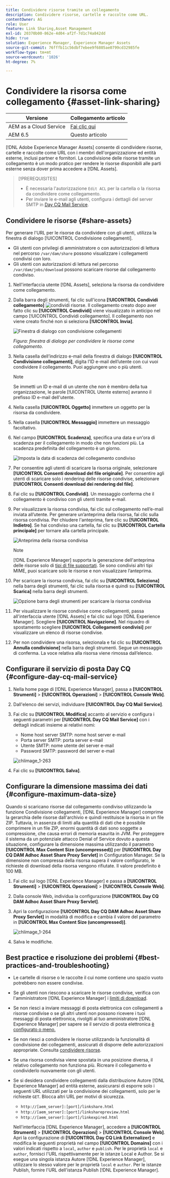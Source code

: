 ```yaml
---
title: Condividere risorse tramite un collegamento
description: Condividere risorse, cartelle e raccolte come URL.
contentOwner: AG
role: User
feature: Link Sharing,Asset Management
exl-id: 20370b00-862e-4d04-af2f-7d1c74a842dd
hide: true
solution: Experience Manager, Experience Manager Assets
source-git-commit: 76fffb11c56dbf7ebee9f6805ae0799cd32985fe
workflow-type: tm+mt
source-wordcount: '1026'
ht-degree: 7%

---
```


# Condividere la risorsa come collegamento {#asset-link-sharing}

| Versione | Collegamento articolo |
| -------- | ---------------------------- |
| AEM as a Cloud Service | [Fai clic qui](https://experienceleague.adobe.com/docs/experience-manager-cloud-service/content/assets/manage/share-assets.html?lang=en) |
| AEM 6.5 | Questo articolo |

[!DNL Adobe Experience Manager Assets] consente di condividere risorse, cartelle e raccolte come URL con i membri dell&#39;organizzazione ed entità esterne, inclusi partner e fornitori. La condivisione delle risorse tramite un collegamento è un modo pratico per rendere le risorse disponibili alle parti esterne senza dover prima accedere a [!DNL Assets].

>[!PREREQUISITES]
>
>* È necessaria l&#39;autorizzazione `Edit ACL` per la cartella o la risorsa da condividere come collegamento.
>* Per inviare le e-mail agli utenti, configura i dettagli del server SMTP in [Day CQ Mail Service](#configmailservice).

## Condividere le risorse {#share-assets}

Per generare l&#39;URL per le risorse da condividere con gli utenti, utilizza la finestra di dialogo [!UICONTROL Condivisione collegamenti].

* Gli utenti con privilegi di amministratore o con autorizzazioni di lettura nel percorso `/var/dam/share` possono visualizzare i collegamenti condivisi con loro.
* Gli utenti con autorizzazioni di lettura nel percorso `/var/dam/jobs/download` possono scaricare risorse dal collegamento condiviso.

1. Nell&#39;interfaccia utente [!DNL Assets], seleziona la risorsa da condividere come collegamento.

1. Dalla barra degli strumenti, fai clic sull&#39;icona **[!UICONTROL Condividi collegamento]** ![condividi risorse](assets/do-not-localize/assets_share.png). Il collegamento creato dopo aver fatto clic su **[!UICONTROL Condividi]** viene visualizzato in anticipo nel campo [!UICONTROL Condividi collegamento]. Il collegamento non viene creato finché non si seleziona **[!UICONTROL Invia]**.

   ![Finestra di dialogo con condivisione collegamenti](assets/share-assets-as-link.png)

   *Figura: finestra di dialogo per condividere le risorse come collegamento.*

1. Nella casella dell’indirizzo e-mail della finestra di dialogo **[!UICONTROL Condivisione collegamenti]**, digita l’ID e-mail dell’utente con cui vuoi condividere il collegamento. Puoi aggiungere uno o più utenti.

   >[!NOTE]
   >
   >Se immetti un ID e-mail di un utente che non è membro della tua organizzazione, le parole [!UICONTROL Utente esterno] avranno il prefisso ID e-mail dell&#39;utente.

1. Nella casella **[!UICONTROL Oggetto]** immettere un oggetto per la risorsa da condividere.

1. Nella casella **[!UICONTROL Messaggio]** immettere un messaggio facoltativo.

1. Nel campo **[!UICONTROL Scadenza]**, specifica una data e un&#39;ora di scadenza per il collegamento in modo che non funzioni più. La scadenza predefinita del collegamento è un giorno.

   ![Imposta la data di scadenza del collegamento condiviso](assets/Set-shared-link-expiration.png)

1. Per consentire agli utenti di scaricare la risorsa originale, selezionare **[!UICONTROL Consenti download del file originale]**. Per consentire agli utenti di scaricare solo i rendering delle risorse condivise, selezionare **[!UICONTROL Consenti download dei rendering del file]**.

1. Fai clic su **[!UICONTROL Condividi]**. Un messaggio conferma che il collegamento è condiviso con gli utenti tramite e-mail.

1. Per visualizzare la risorsa condivisa, fai clic sul collegamento nell’e-mail inviata all’utente. Per generare un’anteprima della risorsa, fai clic sulla risorsa condivisa. Per chiudere l&#39;anteprima, fare clic su **[!UICONTROL Indietro]**. Se hai condiviso una cartella, fai clic su **[!UICONTROL Cartella principale]** per tornare alla cartella principale.

   ![Anteprima della risorsa condivisa](assets/chlimage_1-546.png)

   >[!NOTE]
   >
   >[!DNL Experience Manager] supporta la generazione dell&#39;anteprima delle risorse solo di [tipi di file supportati](/help/assets/assets-formats.md). Se sono condivisi altri tipi MIME, puoi scaricare solo le risorse e non visualizzare l’anteprima.

1. Per scaricare la risorsa condivisa, fai clic su **[!UICONTROL Seleziona]** nella barra degli strumenti, fai clic sulla risorsa e quindi su **[!UICONTROL Scarica]** nella barra degli strumenti.

   ![Opzione barra degli strumenti per scaricare la risorsa condivisa](assets/chlimage_1-547.png)

1. Per visualizzare le risorse condivise come collegamenti, passa all&#39;interfaccia utente [!DNL Assets] e fai clic sul logo [!DNL Experience Manager]. Scegliere **[!UICONTROL Navigazione]**. Nel riquadro di spostamento scegliere **[!UICONTROL Collegamenti condivisi]** per visualizzare un elenco di risorse condivise.

1. Per non condividere una risorsa, selezionala e fai clic su **[!UICONTROL Annulla condivisione]** nella barra degli strumenti. Segue un messaggio di conferma. La voce relativa alla risorsa viene rimossa dall’elenco.

## Configurare il servizio di posta Day CQ {#configure-day-cq-mail-service}

1. Nella home page di [!DNL Experience Manager], passa a **[!UICONTROL Strumenti]** > **[!UICONTROL Operazioni]** > **[!UICONTROL Console Web]**.
1. Dall&#39;elenco dei servizi, individuare **[!UICONTROL Day CQ Mail Service]**.
1. Fai clic su **[!UICONTROL Modifica]** accanto al servizio e configura i seguenti parametri per **[!UICONTROL Day CQ Mail Service]** con i dettagli indicati insieme ai relativi nomi:

   * Nome host server SMTP: nome host server e-mail
   * Porta server SMTP: porta server e-mail
   * Utente SMTP: nome utente del server e-mail
   * Password SMTP: password del server e-mail

   ![chlimage_1-263](assets/chlimage_1-548.png)

1. Fai clic su **[!UICONTROL Salva]**.

## Configurare la dimensione massima dei dati {#configure-maximum-data-size}

Quando si scaricano risorse dal collegamento condiviso utilizzando la funzione Condivisione collegamenti, [!DNL Experience Manager] comprime la gerarchia delle risorse dall&#39;archivio e quindi restituisce la risorsa in un file ZIP. Tuttavia, in assenza di limiti alla quantità di dati che è possibile comprimere in un file ZIP, enormi quantità di dati sono soggette a compressione, che causa errori di memoria esaurita in JVM. Per proteggere il sistema da un potenziale attacco Denial of Service dovuto a questa situazione, configurare la dimensione massima utilizzando il parametro **[!UICONTROL Max Content Size (uncompressed)]** per **[!UICONTROL Day CQ DAM Adhoc Asset Share Proxy Servlet]** in Configuration Manager. Se la dimensione non compressa della risorsa supera il valore configurato, le richieste di download della risorsa vengono rifiutate. Il valore predefinito è 100 MB.

1. Fai clic sul logo [!DNL Experience Manager] e passa a **[!UICONTROL Strumenti]** > **[!UICONTROL Operazioni]** > **[!UICONTROL Console Web]**.
1. Dalla console Web, individua la configurazione **[!UICONTROL Day CQ DAM Adhoc Asset Share Proxy Servlet]**.
1. Apri la configurazione **[!UICONTROL Day CQ DAM Adhoc Asset Share Proxy Servlet]** in modalità di modifica e cambia il valore del parametro in **[!UICONTROL Max Content Size (uncompressed)]**.

   ![chlimage_1-264](assets/chlimage_1-549.png)

1. Salva le modifiche.

## Best practice e risoluzione dei problemi {#best-practices-and-troubleshooting}

* Le cartelle di risorse o le raccolte il cui nome contiene uno spazio vuoto potrebbero non essere condivise.
* Se gli utenti non riescono a scaricare le risorse condivise, verifica con l&#39;amministratore [!DNL Experience Manager] i [limiti di download](#configure-maximum-data-size).
* Se non riesci a inviare messaggi di posta elettronica con collegamenti a risorse condivise o se gli altri utenti non possono ricevere i tuoi messaggi di posta elettronica, rivolgiti al tuo amministratore [!DNL Experience Manager] per sapere se il servizio di posta elettronica [è configurato o meno.](#configure-day-cq-mail-service)
* Se non riesci a condividere le risorse utilizzando la funzionalità di condivisione dei collegamenti, assicurati di disporre delle autorizzazioni appropriate. Consulta [condividere risorse](#share-assets).
* Se una risorsa condivisa viene spostata in una posizione diversa, il relativo collegamento non funziona più. Ricreare il collegamento e condividerlo nuovamente con gli utenti.

* Se si desidera condividere collegamenti dalla distribuzione Autore [!DNL Experience Manager] ad entità esterne, assicurarsi di esporre solo i seguenti URL utilizzati per la condivisione dei collegamenti, solo per le richieste `GET`. Blocca altri URL per motivi di sicurezza.

   * `http://[aem_server]:[port]/linkshare.html`
   * `http://[aem_server]:[port]/linksharepreview.html`
   * `http://[aem_server]:[port]/linkexpired.html`

  Nell&#39;interfaccia [!DNL Experience Manager], accedere a **[!UICONTROL Strumenti]** > **[!UICONTROL Operazioni]** > **[!UICONTROL Console Web]**. Apri la configurazione di **[!UICONTROL Day CQ Link Externalizer]** e modifica le seguenti proprietà nel campo **[!UICONTROL Domains]** con i valori indicati rispetto a `local`, `author` e `publish`. Per le proprietà `local` e `author`, fornisci l&#39;URL rispettivamente per le istanze Local e Author. Se si esegue una singola istanza Autore [!DNL Experience Manager], utilizzare lo stesso valore per le proprietà `local` e `author`. Per le istanze Publish, fornire l&#39;URL dell&#39;istanza Publish [!DNL Experience Manager].
